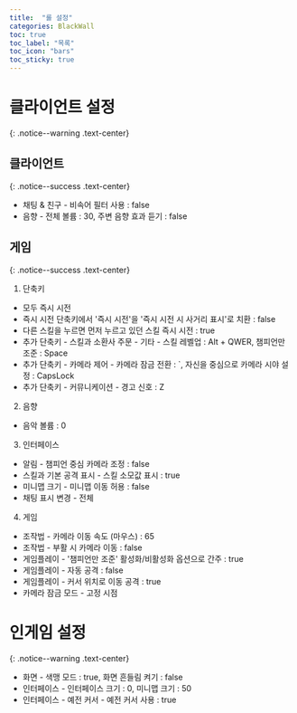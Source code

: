 ```yaml
---
title:  "롤 설정"
categories: BlackWall
toc: true
toc_label: "목록"
toc_icon: "bars"
toc_sticky: true
---
```


# 클라이언트 설정
{: .notice--warning .text-center}

## 클라이언트
{: .notice--success .text-center}

- 채팅 & 친구 - 비속어 필터 사용 : false
- 음향 - 전체 볼륨 : 30, 주변 음향 효과 듣기 : false

## 게임
{: .notice--success .text-center}

1. 단축키
- 모두 즉시 시전
- 즉시 시전 단축키에서 '즉시 시전'을 '즉시 시전 시 사거리 표시'로 치환 : false
- 다른 스킬을 누르면 먼저 누르고 있던 스킬 즉시 시전 : true
- 추가 단축키 - 스킬과 소환사 주문 - 기타 - 스킬 레벨업 : Alt + QWER, 챔피언만 조준 : Space
- 추가 단축키 - 카메라 제어 - 카메라 잠금 전환 : `, 자신을 중심으로 카메라 시야 설정 : CapsLock
- 추가 단축키 - 커뮤니케이션 - 경고 신호 : Z

2. 음향
- 음악 볼륨 : 0

3. 인터페이스
- 알림 - 챔피언 중심 카메라 조정 : false
- 스킬과 기본 공격 표시 - 스킬 소모값 표시 : true
- 미니맵 크기 - 미니맵 이동 허용 : false
- 채팅 표시 변경 - 전체

4. 게임
- 조작법 - 카메라 이동 속도 (마우스) : 65
- 조작법 - 부활 시 카메라 이동 : false
- 게임플레이 - '챔피언만 조준' 활성화/비활성화 옵션으로 간주 : true
- 게임플레이 - 자동 공격 : false
- 게임플레이 - 커서 위치로 이동 공격 : true
- 카메라 잠금 모드 - 고정 시점

# 인게임 설정
{: .notice--warning .text-center}

- 화면 - 색맹 모드 : true, 화면 흔들림 켜기 : false
- 인터페이스 - 인터페이스 크기 : 0, 미니맵 크기 : 50
- 인터페이스 - 예전 커서 - 예전 커서 사용 : true